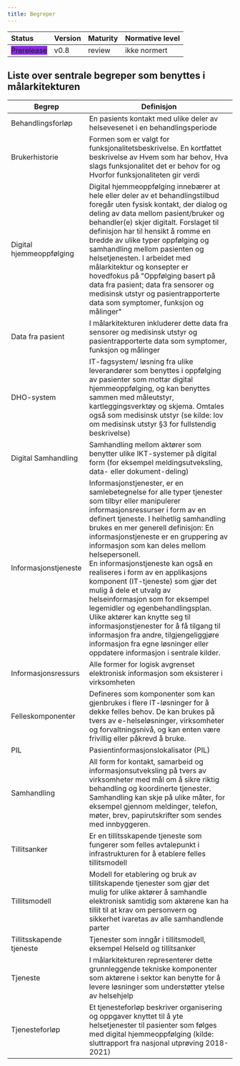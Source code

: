 ```yaml
---
title: Begreper
---
```


| Status | Version | Maturity | Normative level |
|:-------------|:------------------|:------|:-------|
| <span style="background-color:BlueViolet">Prerelease</span> | v0.8 | review  | ikke normert |

## Liste over sentrale begreper som benyttes i målarkitekturen  

|Begrep|Definisjon|
|------|-----------|
|Behandlingsforløp|En pasients kontakt med ulike deler av helsevesenet i en behandlingsperiode|
|Brukerhistorie|Formen som er valgt for funksjonalitetsbeskrivelse. En kortfattet beskrivelse av Hvem som har behov, Hva slags funksjonalitet det er behov for og Hvorfor funksjonaliteten gir verdi|
|Digital hjemmeoppfølging|Digital hjemmeoppfølging innebærer at hele eller deler av et behandlingstilbud foregår uten fysisk kontakt, der dialog og deling av data mellom pasient/bruker og behandler(e) skjer digitalt. Forslaget til definisjon har til hensikt å romme en bredde av ulike typer oppfølging og samhandling mellom pasienten og helsetjenesten. I arbeidet med målarkitektur og konsepter er hovedfokus på "Oppfølging basert på data fra pasient; data fra sensorer og medisinsk utstyr og pasientrapporterte data som symptomer, funksjon og målinger"|
|Data fra pasient|I målarkitekturen inkluderer dette data fra sensorer og medisinsk utstyr og pasientrapporterte data som symptomer, funksjon og målinger|
|DHO-system|IT-fagsystem/ løsning fra ulike leverandører som benyttes i oppfølging av pasienter som  mottar digital hjemmeoppfølging, og kan benyttes sammen med måleutstyr, kartleggingsverktøy og skjema. Omtales også som medisinsk utstyr (se kilde: lov om medisinsk utstyr §3 for fullstendig beskrivelse)|
|Digital Samhandling|Samhandling mellom aktører som benytter ulike IKT-systemer på digital form (for eksempel meldingsutveksling, data- eller dokument-deling)|
|Informasjonstjeneste|Informasjonstjenester, er en samlebetegnelse for alle typer tjenester som tilbyr eller manipulerer informasjonsressurser i form av en definert tjeneste. I helhetlig samhandling brukes en mer generell definisjon: En informasjonstjeneste er en gruppering av informasjon som kan deles mellom helsepersonell.</br>En informasjonstjeneste kan også en realiseres i form av en applikasjons komponent (IT-tjeneste) som gjør det mulig å dele et utvalg av helseinformasjon som for eksempel legemidler og egenbehandlingsplan. Ulike aktører kan knytte seg til informasjonstjenester for å få tilgang til informasjon fra andre, tilgjengeliggjøre informasjon fra egne løsninger eller oppdatere informasjon i sentrale kilder.|
|Informasjonsressurs|Alle former for logisk avgrenset elektronisk informasjon som eksisterer i virksomheten|
|Felleskomponenter|Defineres som komponenter som kan gjenbrukes i flere IT-løsninger for å dekke felles behov. De kan brukes på tvers av e-helseløsninger, virksomheter og forvaltningsnivå, og kan enten være frivillig eller påkrevd å bruke.|
|PIL|Pasientinformasjonslokalisator (PIL)
|Samhandling|All form for kontakt, samarbeid og informasjonsutveksling på tvers av virksomheter med mål om å sikre riktig behandling og koordinerte tjenester. Samhandling kan skje på ulike måter, for eksempel gjennom meldinger, telefon, møter, brev, papirutskrifter som sendes med innbyggeren.|
|Tillitsanker|Er en tillitsskapende tjeneste som fungerer som felles avtalepunkt i infrastrukturen for å etablere felles tillitsmodell|
|Tillitsmodell|Modell for etablering og bruk av tillitskapende tjenester som gjør det mulig for ulike aktører å samhandle elektronisk samtidig som aktørene kan ha tillit til at krav om personvern og sikkerhet ivaretas av alle samhandlende parter|
|Tillitsskapende tjeneste|Tjenester som inngår i tillitsmodell, eksempel HelseId og tillitsanker|
|Tjeneste|I målarkitekturen representerer dette grunnleggende tekniske komponenter som aktørene i sektor kan benytte for å levere løsninger som understøtter ytelse av helsehjelp|
|Tjenesteforløp|Et tjenesteforløp beskriver organisering og oppgaver knyttet til å yte helsetjenester til pasienter som følges med digital hjemmeoppfølging (kilde: sluttrapport fra nasjonal utprøving 2018-2021)| <!-- Tjenesteforløp er helt generelt og trenger ikke være knyttet til DHO, har du kilde her?-->